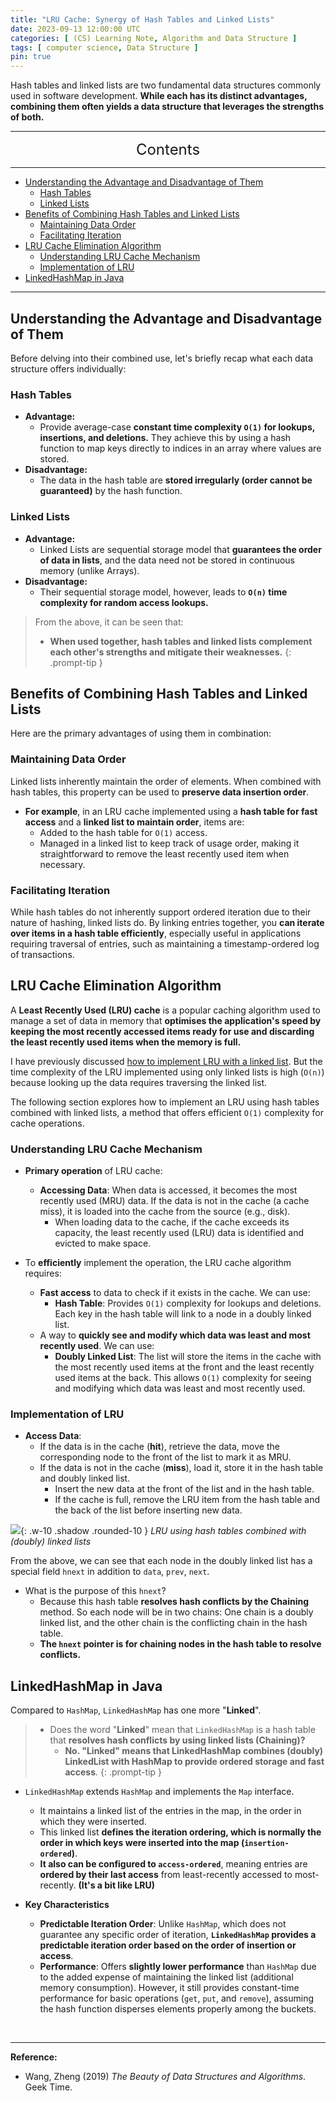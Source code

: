 ```yaml
---
title: "LRU Cache: Synergy of Hash Tables and Linked Lists"
date: 2023-09-13 12:00:00 UTC
categories: [ (CS) Learning Note, Algorithm and Data Structure ]
tags: [ computer science, Data Structure ]
pin: true
---
```


Hash tables and linked lists are two fundamental data structures commonly used in software development. **While each has its distinct advantages, combining them often yields a data structure that leverages the strengths of both.**

---
<center><font size='5'> Contents </font></center>

---

<!-- TOC -->
  * [Understanding the Advantage and Disadvantage of Them](#understanding-the-advantage-and-disadvantage-of-them)
    * [Hash Tables](#hash-tables)
    * [Linked Lists](#linked-lists)
  * [Benefits of Combining Hash Tables and Linked Lists](#benefits-of-combining-hash-tables-and-linked-lists)
    * [Maintaining Data Order](#maintaining-data-order)
    * [Facilitating Iteration](#facilitating-iteration)
  * [LRU Cache Elimination Algorithm](#lru-cache-elimination-algorithm)
    * [Understanding LRU Cache Mechanism](#understanding-lru-cache-mechanism)
    * [Implementation of LRU](#implementation-of-lru)
  * [LinkedHashMap in Java](#linkedhashmap-in-java)
<!-- TOC -->

---

## Understanding the Advantage and Disadvantage of Them

Before delving into their combined use, let's briefly recap what each data structure offers individually:

### Hash Tables

- **Advantage:**
  - Provide average-case **constant time complexity `O(1)` for lookups, insertions, and deletions.** They achieve this by using a hash function to map keys directly to indices in an array where values are stored.
- **Disadvantage:**
  - The data in the hash table are **stored irregularly (order cannot be guaranteed)** by the hash function.

### Linked Lists

- **Advantage:**
  - Linked Lists are sequential storage model that **guarantees the order of data in lists**, and the data need not be stored in continuous memory (unlike Arrays).
- **Disadvantage:**
  - Their sequential storage model, however, leads to **`O(n)` time complexity for random access lookups.**

> From the above, it can be seen that:
> - **When used together, hash tables and linked lists complement each other's strengths and mitigate their weaknesses.**
{: .prompt-tip }

## Benefits of Combining Hash Tables and Linked Lists

Here are the primary advantages of using them in combination:

### Maintaining Data Order

Linked lists inherently maintain the order of elements. When combined with hash tables, this property can be used to **preserve data insertion order**. 

- **For example**, in an LRU cache implemented using a **hash table for fast access** and a **linked list to maintain order**, items are:
  - Added to the hash table for `O(1)` access.
  - Managed in a linked list to keep track of usage order, making it straightforward to remove the least recently used item when necessary.

### Facilitating Iteration

While hash tables do not inherently support ordered iteration due to their nature of hashing, linked lists do. By linking entries together, you **can iterate over items in a hash table efficiently**, especially useful in applications requiring traversal of entries, such as maintaining a timestamp-ordered log of transactions.

## LRU Cache Elimination Algorithm

A **Least Recently Used (LRU) cache** is a popular caching algorithm used to manage a set of data in memory that **optimises the application's speed by keeping the most recently accessed items ready for use and discarding the least recently used items when the memory is full.** 

I have previously discussed [how to implement LRU with a linked list](/posts/Linked-List/#examples-of-the-advantages-of-linked-lists-implementing-lru-cache). But the time complexity of the LRU implemented using only linked lists is high (`O(n)`) because looking up the data requires traversing the linked list.

The following section explores how to implement an LRU using hash tables combined with linked lists, a method that offers efficient `O(1)` complexity for cache operations.

### Understanding LRU Cache Mechanism

- **Primary operation** of LRU cache:
  - **Accessing Data**: When data is accessed, it becomes the most recently used (MRU) data. If the data is not in the cache (a cache miss), it is loaded into the cache from the source (e.g., disk).
     - When loading data to the cache, if the cache exceeds its capacity, the least recently used (LRU) data is identified and evicted to make space.

- To **efficiently** implement the operation, the LRU cache algorithm requires:
  - **Fast access** to data to check if it exists in the cache. We can use:
    - **Hash Table**: Provides `O(1)` complexity for lookups and deletions. Each key in the hash table will link to a node in a doubly linked list. 
  - A way to **quickly see and modify which data was least and most recently used**. We can use:
    - **Doubly Linked List**: The list will store the items in the cache with the most recently used items at the front and the least recently used items at the back. This allows `O(1)` complexity for seeing and modifying which data was least and most recently used.

### Implementation of LRU

- **Access Data**:
   - If the data is in the cache (**hit**), retrieve the data, move the corresponding node to the front of the list to mark it as MRU.
   - If the data is not in the cache (**miss**), load it, store it in the hash table and doubly linked list.
     - Insert the new data at the front of the list and in the hash table.
     - If the cache is full, remove the LRU item from the hash table and the back of the list before inserting new data.

![](https://i.postimg.cc/mrMyWMtR/image11.png){: .w-10 .shadow .rounded-10 }
_LRU using hash tables combined with (doubly) linked lists_

From the above, we can see that each node in the doubly linked list has a special field `hnext` in addition to `data`, `prev`, `next`. 

- What is the purpose of this `hnext`?
  - Because this hash table **resolves hash conflicts by the Chaining** method. So each node will be in two chains: One chain is a doubly linked list, and the other chain is the conflicting chain in the hash table.
  - **The `hnext` pointer is for chaining nodes in the hash table to resolve conflicts.**


## LinkedHashMap in Java


Compared to `HashMap`, `LinkedHashMap` has one more "**Linked**". 

> - Does the word "**Linked**" mean that `LinkedHashMap` is a hash table that **resolves hash conflicts by using linked lists (Chaining)?**
>   - **No. "Linked" means that LinkedHashMap combines (doubly) LinkedList with HashMap to provide ordered storage and fast access**.
{: .prompt-tip }

- `LinkedHashMap` extends `HashMap` and implements the `Map` interface. 
  - It maintains a linked list of the entries in the map, in the order in which they were inserted. 
  - This linked list **defines the iteration ordering, which is normally the order in which keys were inserted into the map (`insertion-ordered`)**. 
  - **It also can be configured to `access-ordered`**, meaning entries are **ordered by their last access** from least-recently accessed to most-recently. **(It's a bit like LRU)**

- **Key Characteristics**
  - **Predictable Iteration Order**: Unlike `HashMap`, which does not guarantee any specific order of iteration, **`LinkedHashMap` provides a predictable iteration order based on the order of insertion or access**.
  - **Performance**: Offers **slightly lower performance** than `HashMap` due to the added expense of maintaining the linked list (additional memory consumption). However, it still provides constant-time performance for basic operations (`get`, `put`, and `remove`), assuming the hash function disperses elements properly among the buckets.



<br>

---

**Reference:**

- Wang, Zheng (2019) _The Beauty of Data Structures and Algorithms_. Geek Time.
